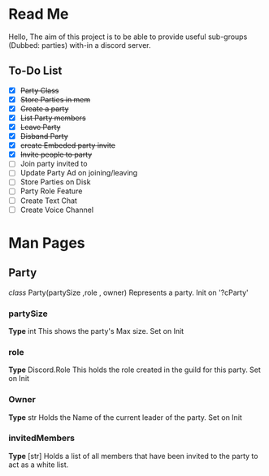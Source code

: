 ﻿# Read Me

Hello, The aim of this project is to be able to provide useful sub-groups (Dubbed: parties) with-in a discord server. 


## To-Do List

- [x] ~~Party Class~~
-  [x] ~~Store Parties in mem~~
-  [x] ~~Create a party~~
-  [x] ~~List Party members~~
-  [x] ~~Leave Party~~
-  [x] ~~Disband Party~~
-  [x] ~~create Embeded party invite~~
-  [x] ~~Invite people to party~~
- [ ] Join party invited to
- [ ] Update Party Ad on joining/leaving
- [ ] Store Parties on Disk
- [ ] Party Role Feature
- [ ] Create Text Chat
- [ ] Create Voice Channel

# Man Pages

## <a name="Class_Party"></a> Party
*class* Party(partySize ,role , owner)
Represents a party. Init on '?cParty' 

### partySize
**Type**  int
This shows the party's Max size.  Set on Init
### role
 **Type** Discord.Role
 This holds the role created in the guild for this party.  Set on Init
 ### Owner
 **Type** str
 Holds the Name of the current leader of the party.  Set on Init
 ### invitedMembers
 **Type** [str]
 Holds a list of all members that have been invited to the party to act as a white list.
